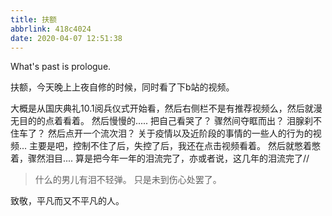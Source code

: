```yaml
---
title: 扶额
abbrlink: 418c4024
date: 2020-04-07 12:51:38
---
```

What's past is prologue.

<!--more-->扶额，今天晚上上夜自修的时候，同时看了下b站的视频。
大概是从国庆典礼10.1阅兵仪式开始看，然后右侧栏不是有推荐视频么，然后就漫无目的的点着看着。
然后慢慢的.....
把自己看哭了？
骤然间夺眶而出？
泪腺刹不住车了？
然后点开一个流次泪？
关于疫情以及近阶段的事情的一些人的行为的视频...
主要是吧，控制不住了后，失控了后，我还在点击视频看着。
然后就憋着憋着，骤然泪目....
算是把今年一年的泪流完了，亦或者说，这几年的泪流完了//




> 什么的男儿有泪不轻弹。
> 只是未到伤心处罢了。

致敬，平凡而又不平凡的人。

